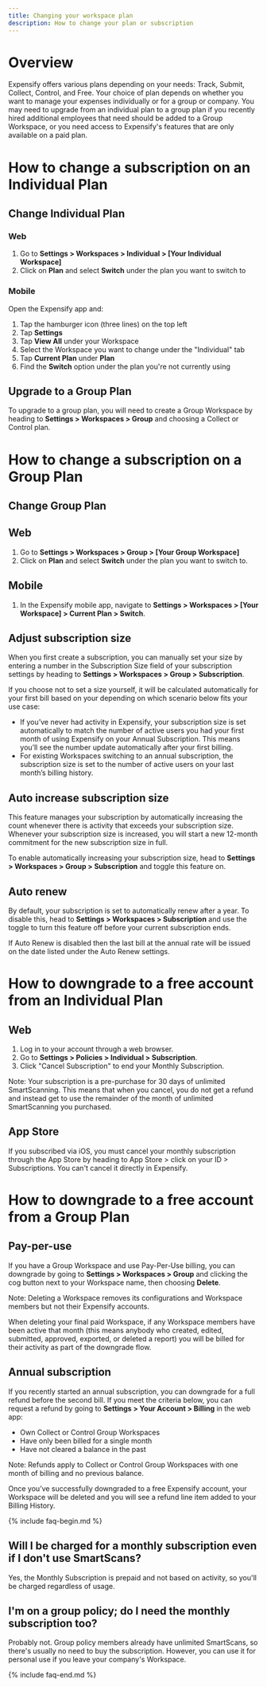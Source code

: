 ```yaml
---
title: Changing your workspace plan
description: How to change your plan or subscription
---
```

# Overview
Expensify offers various plans depending on your needs: Track, Submit, Collect, Control, and Free. Your choice of plan depends on whether you want to manage your expenses individually or for a group or company. You may need to upgrade from an individual plan to a group plan if you recently hired additional employees that need should be added to a Group Workspace, or you need access to Expensify's features that are only available on a paid plan.

# How to change a subscription on an Individual Plan
## Change Individual Plan
### Web
1. Go to **Settings > Workspaces > Individual > [Your Individual Workspace]**
1. Click on **Plan** and select **Switch** under the plan you want to switch to
### Mobile
Open the Expensify app and:
1. Tap the hamburger icon (three lines) on the top left
1. Tap **Settings**
1. Tap **View All** under your Workspace
1. Select the Workspace you want to change under the "Individual" tab
1. Tap **Current Plan** under **Plan**
1. Find the **Switch** option under the plan you're not currently using
## Upgrade to a Group Plan
To upgrade to a group plan, you will need to create a Group Workspace by heading to **Settings > Workspaces > Group** and choosing a Collect or Control plan.

# How to change a subscription on a Group Plan
## Change Group Plan
## Web
1. Go to **Settings > Workspaces > Group > [Your Group Workspace]**
1. Click on **Plan** and select **Switch** under the plan you want to switch to.

## Mobile
1. In the Expensify mobile app, navigate to **Settings > Workspaces > [Your Workspace] > Current Plan > Switch**.

## Adjust subscription size
When you first create a subscription, you can manually set your size by entering a number in the Subscription Size field of your subscription settings by heading to **Settings > Workspaces > Group > Subscription**.

If you choose not to set a size yourself, it will be calculated automatically for your first bill based on your depending on which scenario below fits your use case: 
- If you’ve never had activity in Expensify, your subscription size is set automatically to match the number of active users you had your first month of using Expensify on your Annual Subscription. This means you’ll see the number update automatically after your first billing.
- For existing Workspaces switching to an annual subscription, the subscription size is set to the number of active users on your last month’s billing history. 

## Auto increase subscription size
This feature manages your subscription by automatically increasing the count whenever there is activity that exceeds your subscription size. Whenever your subscription size is increased, you will start a new 12-month commitment for the new subscription size in full.

To enable automatically increasing your subscription size, head to **Settings > Workspaces > Group > Subscription** and toggle this feature on.

## Auto renew
By default, your subscription is set to automatically renew after a year. To disable this, head to **Settings > Workspaces > Subscription** and use the toggle to turn this feature off before your current subscription ends.

If Auto Renew is disabled then the last bill at the annual rate will be issued on the date listed under the Auto Renew settings.

# How to downgrade to a free account from an Individual Plan
## Web
1. Log in to your account through a web browser.
1. Go to **Settings > Policies > Individual > Subscription**.
1. Click "Cancel Subscription" to end your Monthly Subscription.

Note: Your subscription is a pre-purchase for 30 days of unlimited SmartScanning. This means that when you cancel, you do not get a refund and instead get to use the remainder of the month of unlimited SmartScanning you purchased.

## App Store
If you subscribed via iOS, you must cancel your monthly subscription through the App Store by heading to App Store > click on your ID > Subscriptions. You can't cancel it directly in Expensify.

# How to downgrade to a free account from a Group Plan
## Pay-per-use
If you have a Group Workspace and use Pay-Per-Use billing, you can downgrade by going to **Settings > Workspaces > Group** and clicking the cog button next to your Workspace name, then choosing **Delete**.

Note: Deleting a Workspace removes its configurations and Workspace members but not their Expensify accounts.

When deleting your final paid Workspace, if any Workspace members have been active that month (this means anybody who created, edited, submitted, approved, exported, or deleted a report) you will be billed for their activity as part of the downgrade flow.

## Annual subscription
If you recently started an annual subscription, you can downgrade for a full refund before the second bill. If you meet the criteria below, you can request a refund by going to **Settings > Your Account > Billing** in the web app:
- Own Collect or Control Group Workspaces
- Have only been billed for a single month 
- Have not cleared a balance in the past

Note: Refunds apply to Collect or Control Group Workspaces with one month of billing and no previous balance.

Once you’ve successfully downgraded to a free Expensify account, your Workspace will be deleted and you will see a refund line item added to your Billing History.

{% include faq-begin.md %}
## Will I be charged for a monthly subscription even if I don't use SmartScans?
Yes, the Monthly Subscription is prepaid and not based on activity, so you'll be charged regardless of usage.

## I'm on a group policy; do I need the monthly subscription too?
Probably not. Group policy members already have unlimited SmartScans, so there's usually no need to buy the subscription. However, you can use it for personal use if you leave your company's Workspace.

{% include faq-end.md %}
